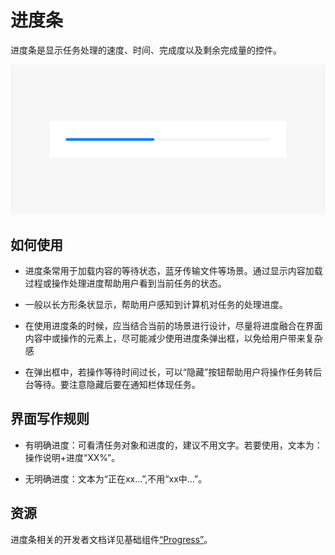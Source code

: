 # 进度条


进度条是显示任务处理的速度、时间、完成度以及剩余完成量的控件。


![progressbar_sub_1](figures/progressbar_sub_1.png)


## 如何使用

- 进度条常用于加载内容的等待状态，蓝牙传输文件等场景。通过显示内容加载过程或操作处理进度帮助用户看到当前任务的状态。

- 一般以长方形条状显示，帮助用户感知到计算机对任务的处理进度。

- 在使用进度条的时候，应当结合当前的场景进行设计，尽量将进度融合在界面内容中或操作的元素上，尽可能减少使用进度条弹出框，以免给用户带来复杂感

- 在弹出框中，若操作等待时间过长，可以“隐藏”按钮帮助用户将操作任务转后台等待。要注意隐藏后要在通知栏体现任务。


## 界面写作规则

- 有明确进度：可看清任务对象和进度的，建议不用文字。若要使用，文本为：操作说明+进度“XX%”。

- 无明确进度：文本为“正在xx...”,不用“xx中...”。


## 资源

进度条相关的开发者文档详见基础组件[“Progress”](https://gitee.com/openharmony/docs/blob/master/zh-cn/application-dev/reference/arkui-ts/ts-basic-components-progress.md)。
